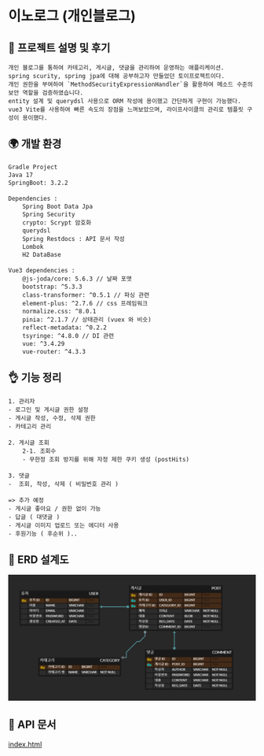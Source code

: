 # 이노로그 (개인블로그)

## 🔆 프로젝트 설명 및 후기
    개인 블로그를 통하여 카테고리, 게시글, 댓글을 관리하여 운영하는 애플리케이션.
    spring scurity, spring jpa에 대해 공부하고자 만들었던 토이프로젝트이다.
    개인 권한을 부여하여 `MethodSecurityExpressionHandler`을 활용하여 메소드 수준의 보안 역할을 검증하였습니다.
    entity 설계 및 querydsl 사용으로 ORM 작성에 용이했고 간단하게 구현이 가능했다.
    vue3 Vite를 사용하여 빠른 속도의 장점을 느껴보았으며, 라이프사이클의 관리로 템플릿 구성이 용이했다.

## 🌍 개발 환경

    Gradle Project
    Java 17
    SpringBoot: 3.2.2

    Dependencies :
        Spring Boot Data Jpa
        Spring Security
        crypto: Scrypt 암호화
        querydsl
        Spring Restdocs : API 문서 작성
        Lombok
        H2 DataBase

    Vue3 dependencies :
        @js-joda/core: 5.6.3 // 날짜 포맷
        bootstrap: ^5.3.3
        class-transformer: ^0.5.1 // 파싱 관련
        element-plus: ^2.7.6 // css 프레임워크
        normalize.css: ^8.0.1
        pinia: ^2.1.7 // 상태관리 (vuex 와 비슷)
        reflect-metadata: ^0.2.2
        tsyringe: ^4.8.0 // DI 관련
        vue: ^3.4.29
        vue-router: ^4.3.3

## 👌 기능 정리 
    1. 관리자
    - 로그인 및 게시글 권한 설정
    - 게시글 작성, 수정, 삭제 권한
    - 카테고리 관리

    2. 게시글 조회
        2-1. 조회수
        - 무한정 조회 방지를 위해 자정 제한 쿠키 생성 (postHits)

    3. 댓글
    -  조회, 작성, 삭제 ( 비밀번호 관리 )

    => 추가 예정
    - 게시글 좋아요 / 권한 없이 가능
    - 답글 ( 대댓글 )
    - 게시글 이미지 업로드 또는 에디터 사용
    - 후원기능 ( 후순위 )..

## 🏀 ERD 설계도

![img.png](ERD.png)

## 💎 API 문서
[index.html](src/main/resources/static/docs/index.html)